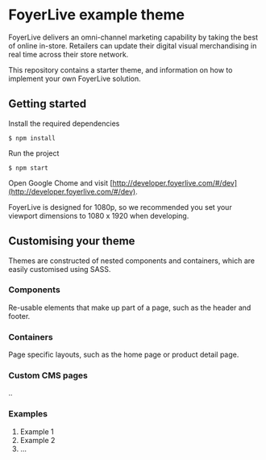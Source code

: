 # FoyerLive example theme

FoyerLive delivers an omni-channel marketing capability by taking the best of online in-store. Retailers can update their digital visual merchandising in real time across their store network.

This repository contains a starter theme, and information on how to implement your own FoyerLive solution.

## Getting started

Install the required dependencies

```
$ npm install
```

Run the project

```
$ npm start
```

Open Google Chome and visit [http://developer.foyerlive.com/#/dev](http://developer.foyerlive.com/#/dev).

FoyerLive is designed for 1080p, so we recommended you set your viewport dimensions to 1080 x 1920 when developing.

## Customising your theme

Themes are constructed of nested components and containers, which are easily customised using SASS.

### Components

Re-usable elements that make up part of a page, such as the header and footer.
 

### Containers

Page specific layouts, such as the home page or product detail page. 

### Custom CMS pages

..

### Examples

1. Example 1
2. Example 2
3. ...